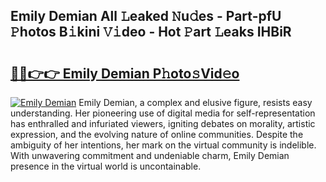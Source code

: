 ## Emily Demian All 𝙻eaked 𝙽u𝚍es - Part-pfU 𝙿hotos B𝚒kini 𝚅𝚒deo - Hot 𝙿art 𝙻eaks IHBiR

# <h2><a href="http://ld51fw.urlbe.top/?page=Emily+Demian">🔗🔗👉👉 Emily Demian P𝚑oto𝚜Vid𝚎o</a></h2>

[![Emily Demian](https://i.imgur.com/eBuTRDB.gif)](http://ld51fw.urlbe.top/?page=Emily+Demian)
Emily Demian, a complex and elusive figure, resists easy understanding. Her pioneering use of digital media for self-representation has enthralled and infuriated viewers, igniting debates on morality, artistic expression, and the evolving nature of online communities. Despite the ambiguity of her intentions, her mark on the virtual community is indelible. With unwavering commitment and undeniable charm, Emily Demian presence in the virtual world is uncontainable.
